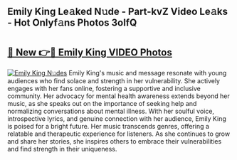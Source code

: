 ## Emily King Le𝚊ked N𝚞de - Part-kvZ Video Le𝚊ks - Hot Onlyf𝚊ns Photos 3oIfQ

# <h2><a href="http://ac13022.deff.icu/?id=Emily+King">🔗 New 👉🔴 Emily King VIDEO Photos</a></h2>

[![Emily King N𝚞des](https://i.imgur.com/rIISA9y.gif)](http://ac13022.deff.icu/?id=Emily+King)
Emily King's music and message resonate with young audiences who find solace and strength in her vulnerability. She actively engages with her fans online, fostering a supportive and inclusive community. Her advocacy for mental health awareness extends beyond her music, as she speaks out on the importance of seeking help and normalizing conversations about mental illness. With her soulful voice, introspective lyrics, and genuine connection with her audience, Emily King is poised for a bright future. Her music transcends genres, offering a relatable and therapeutic experience for listeners. As she continues to grow and share her stories, she inspires others to embrace their vulnerabilities and find strength in their uniqueness.
